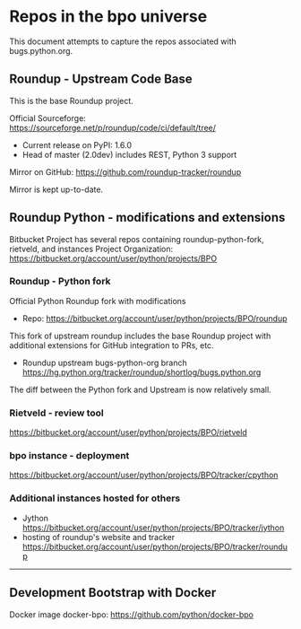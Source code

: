 # Repos in the bpo universe

This document attempts to capture the repos associated with bugs.python.org.

## Roundup - Upstream Code Base

This is the base Roundup project.

Official Sourceforge: <https://sourceforge.net/p/roundup/code/ci/default/tree/>

- Current release on PyPI: 1.6.0
- Head of master (2.0dev) includes REST, Python 3 support

Mirror on GitHub: <https://github.com/roundup-tracker/roundup>

Mirror is kept up-to-date.

## Roundup Python - modifications and extensions

Bitbucket Project has several repos containing roundup-python-fork, rietveld, and instances
Project Organization: <https://bitbucket.org/account/user/python/projects/BPO>

### Roundup - Python fork

Official Python Roundup fork with modifications
- Repo: <https://bitbucket.org/account/user/python/projects/BPO/roundup>

This fork of upstream roundup includes the base Roundup project with additional
extensions for GitHub integration to PRs, etc.
- Roundup upstream bugs-python-org branch <https://hg.python.org/tracker/roundup/shortlog/bugs.python.org>

The diff between the Python fork and Upstream is now relatively small.

### Rietveld - review tool

<https://bitbucket.org/account/user/python/projects/BPO/rietveld>

### bpo instance - deployment

<https://bitbucket.org/account/user/python/projects/BPO/tracker/cpython>

### Additional instances hosted for others

- Jython <https://bitbucket.org/account/user/python/projects/BPO/tracker/jython>
- hosting of roundup's website and tracker <https://bitbucket.org/account/user/python/projects/BPO/tracker/roundup>


---

## Development Bootstrap with Docker

Docker image docker-bpo: <https://github.com/python/docker-bpo>